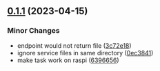 ## [0.1.1](https://github.com/Crambin/house-power-monitoring/compare/v0.1.0...v0.1.1) (2023-04-15)


### Minor Changes

* endpoint would not return file ([3c72e18](https://github.com/Crambin/house-power-monitoring/commit/3c72e189408d67794449b04570e32815550c70c1))
* ignore service files in same directory ([0ec3841](https://github.com/Crambin/house-power-monitoring/commit/0ec384113dfecf07640e2dade864dcb28bda5c78))
* make task work on raspi ([6396656](https://github.com/Crambin/house-power-monitoring/commit/63966565461f6306804b91a87f3e3f178abb4e04))
